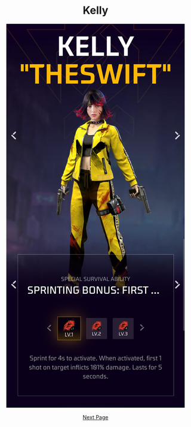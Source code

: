 <div align="center">

# Kelly

<img src="https://github.com/ikx7a/Kelly/blob/main/Resources/Skill.jpg">

<p>
<a href="">Next Page</a>
